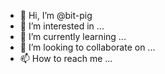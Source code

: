 - 👋 Hi, I’m @bit-pig
- 👀 I’m interested in ...
- 🌱 I’m currently learning ...
- 💞️ I’m looking to collaborate on ...
- 📫 How to reach me ...

<!---
bit-pig/bit-pig is a ✨ special ✨ repository because its `README.md` (this file) appears on your GitHub profile.
You can click the Preview link to take a look at your changes.
--->
